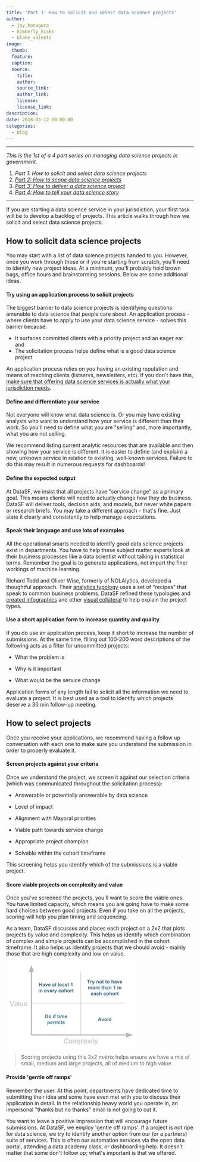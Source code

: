 ```yaml
---
title: 'Part 1: How to solicit and select data science projects'
author:
  - joy_bonaguro
  - kimberly_hicks
  - blake_valenta
image:
  thumb:
  feature:
  caption:
  source:
    title:
    author:
    source_link:
    author_link:
    license:
    license_link:
description:
date: 2018-03-12 00:00:00
categories:
  - blog
---
```


---

*This is the 1st of a 4 part series on managing data science projects in government.*

1. *Part 1: How to solicit and select data science projects*
2. *[Part 2: How to scope data science projects](/blog/part-2-how-to-scope-data-science-projects/)*
3. [*Part 3: How to deliver a data science project*](/blog/part-3-how-to-deliver-a-data-science-project/)
4. [*Part 4: How to tell your data science story*](/blog/part-4-how-to-tell-your-data-science-story/)

---

If you are starting a data science service in your jurisdiction, your first task will be to develop a backlog of projects. This article walks through how we solicit and select data science projects.

## How to solicit data science projects

You may start with a list of data science projects handed to you. However, once you work through those or if you're starting from scratch, you'll need to identify new project ideas. At a minimum, you'll probably hold brown bags, office hours and brainstorming sessions. Below are some additional ideas.

#### **Try using an application process to solicit projects**

The biggest barrier to data science projects is identifying questions amenable to data science that people care about. An application process - where clients have to apply to use your data science service - solves this barrier because:

* It surfaces committed clients with a priority project and an eager ear and
* The solicitation process helps define what is a good data science project

An application process relies on you having an existing reputation and means of reaching clients (listservs, newsletters, etc). If you don't have this, [make sure that offering data science services is actually what your jurisdiction needs](https://www.govloop.com/community/blog/define-role-new-chief-data-officer/).

#### **Define and differentiate your service**

Not everyone will know what data science is. Or you may have existing analysts who want to understand how your service is different than their work. So you'll need to define what you are "selling" and, more importantly, what you are not selling.

We recommend listing current analytic resources that are available and then showing how your service is different. It is easier to define (and explain) a new, unknown service in relation to existing, well-known services. Failure to do this may result in numerous requests for dashboards!

#### **Define the expected output**

At DataSF, we insist that all projects have "service change" as a primary goal. This means clients will need to actually change how they do business. DataSF will deliver tools, decision aids, and models, but never white papers or research briefs. You may take a different approach - that's fine. Just state it clearly and consistently to help manage expectations.

#### Speak their language and use lots of examples&nbsp;

All the operational smarts needed to identify good data science projects exist in departments. You have to help these subject matter experts look at their business processes like a data scientist without talking in statistical terms. Remember the goal is to generate applications, not impart the finer workings of machine learning.

Richard Todd and Oliver Wise, formerly of NOLAlytics, developed a thoughtful approach. Their [analytics typology](http://datadriven.nola.gov/nolalytics/) uses a set of "recipes" that speak to common business problems. DataSF refined these typologies and [created infographics](https://datasf.org/science/) and other [visual collateral](https://datasf.org/science/DataScienceSF-1%20pager.pdf) to help explain the project types.

#### **Use a short application form to increase quantity and quality**

If you do use an application process, keep it short to increase the number of submissions. At the same time, filling out 100-200 word descriptions of the following acts as a filter for uncommitted projects:

* What the problem is

* Why is it important

* What would be the service change

Application forms of any length fail to solicit all the information we need to evaluate a project. It is best used as a tool to identify which projects deserve a 30 min follow-up meeting.

## How to select projects

Once you receive your applications, we recommend having a follow up conversation with each one to make sure you understand the submission in order to properly evaluate it.

#### **Screen projects against your criteria**

Once we understand the project, we screen it against our selection criteria (which was communicated throughout the solicitation process):

* Answerable or potentially answerable by data science

* Level of impact

* Alignment with Mayoral priorities

* Viable path towards service change

* Appropriate project champion

* Solvable within the cohort timeframe

This screening helps you identify which of the submissions is a viable project.

#### **Score viable projects on complexity and value**

Once you've screened the projects, you'll want to score the viable ones. You have limited capacity, which means you are going have to make some hard choices between good projects. Even if you take on all the projects, scoring will help you plan timing and sequencing.

As a team, DataSF discusses and places each project on a 2x2 that plots projects by value and complexity. This helps us identify which combination of complex and simple projects can be accomplished in the cohort timeframe. It also helps us identify projects that we should avoid - mainly those that are high complexity and low on value.

![](/uploads/value-by-complexity.png)

> Scoring projects using this 2x2 matrix helps ensure we have a mix of small, medium and large projects, all of medium to high value.

#### **Provide 'gentle off ramps'**

Remember the user. At this point, departments have dedicated time to submitting their idea and some have even met with you to discuss their application in detail. In the relationship heavy world you operate in, an impersonal "thanks but no thanks" email is not going to cut it.

You want to leave a positive impression that will encourage future submissions. At DataSF, we employ 'gentle off ramps'. If a project is not ripe for data science, we try to identify another option from our (or a partners) suite of services. This is often our automation services via the open data portal, attending a data academy class, or dashboarding help. It doesn't matter that some don't follow up; what's important is that we offered.